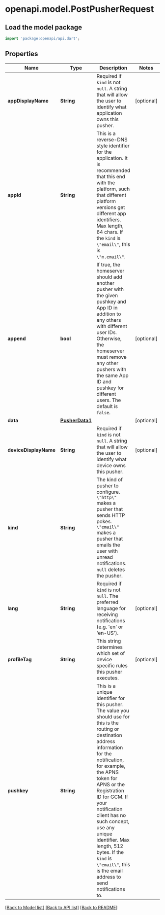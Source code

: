 # openapi.model.PostPusherRequest

## Load the model package
```dart
import 'package:openapi/api.dart';
```

## Properties
Name | Type | Description | Notes
------------ | ------------- | ------------- | -------------
**appDisplayName** | **String** | Required if `kind` is not `null`. A string that will allow the user to identify what application owns this pusher. | [optional] 
**appId** | **String** | This is a reverse-DNS style identifier for the application. It is recommended that this end with the platform, such that different platform versions get different app identifiers. Max length, 64 chars.  If the `kind` is `\"email\"`, this is `\"m.email\"`. | 
**append** | **bool** | If true, the homeserver should add another pusher with the given pushkey and App ID in addition to any others with different user IDs. Otherwise, the homeserver must remove any other pushers with the same App ID and pushkey for different users. The default is `false`. | [optional] 
**data** | [**PusherData1**](PusherData1.md) |  | [optional] 
**deviceDisplayName** | **String** | Required if `kind` is not `null`. A string that will allow the user to identify what device owns this pusher. | [optional] 
**kind** | **String** | The kind of pusher to configure. `\"http\"` makes a pusher that sends HTTP pokes. `\"email\"` makes a pusher that emails the user with unread notifications. `null` deletes the pusher. | 
**lang** | **String** | Required if `kind` is not `null`. The preferred language for receiving notifications (e.g. 'en' or 'en-US'). | [optional] 
**profileTag** | **String** | This string determines which set of device specific rules this pusher executes. | [optional] 
**pushkey** | **String** | This is a unique identifier for this pusher. The value you should use for this is the routing or destination address information for the notification, for example, the APNS token for APNS or the Registration ID for GCM. If your notification client has no such concept, use any unique identifier. Max length, 512 bytes.  If the `kind` is `\"email\"`, this is the email address to send notifications to. | 

[[Back to Model list]](../README.md#documentation-for-models) [[Back to API list]](../README.md#documentation-for-api-endpoints) [[Back to README]](../README.md)


